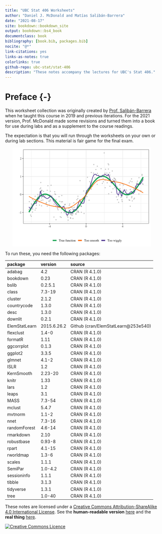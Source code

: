 ```yaml
--- 
title: "UBC Stat 406 Worksheets"
author: "Daniel J. McDonald and Matías Salibán-Barrera"
date: "2021-08-17"
site: bookdown::bookdown_site
output: bookdown::bs4_book
documentclass: book
bibliography: [book.bib, packages.bib]
nocite: "@*"
link-citations: yes
links-as-notes: true
colorlinks: true
github-repo: ubc-stat/stat-406
description: "These notes accompany the lectures for UBC's Stat 406."
---
```



# Preface {-}

This worksheet collection was originally created by [Prof. Salibán-Barrera](https://www.stat.ubc.ca/users/matias-salibian-barrera) when he taught this course in 2019 and previous iterations. For the 2021 version, Prof. McDonald made some revisions and turned them into a book for use during labs and as a supplement to the course readings.

The expectation is that you will run through the worksheets on your own or during lab sections. This material is fair game for the final exam.

<img src="index_files/figure-html/unnamed-chunk-1-1.png" width="90%" style="display: block; margin: auto;" />

To run these, you need the following packages:


|package       |version     |source                               |
|:-------------|:-----------|:------------------------------------|
|adabag        |4.2         |CRAN (R 4.1.0)                       |
|bookdown      |0.23        |CRAN (R 4.1.0)                       |
|bslib         |0.2.5.1     |CRAN (R 4.1.0)                       |
|class         |7.3-19      |CRAN (R 4.1.0)                       |
|cluster       |2.1.2       |CRAN (R 4.1.0)                       |
|countrycode   |1.3.0       |CRAN (R 4.1.0)                       |
|desc          |1.3.0       |CRAN (R 4.1.0)                       |
|downlit       |0.2.1       |CRAN (R 4.1.0)                       |
|ElemStatLearn |2015.6.26.2 |Github (cran/ElemStatLearn\@253e540) |
|flexclust     |1.4-0       |CRAN (R 4.1.0)                       |
|formatR       |1.11        |CRAN (R 4.1.0)                       |
|ggcorrplot    |0.1.3       |CRAN (R 4.1.0)                       |
|ggplot2       |3.3.5       |CRAN (R 4.1.0)                       |
|glmnet        |4.1-2       |CRAN (R 4.1.0)                       |
|ISLR          |1.2         |CRAN (R 4.1.0)                       |
|KernSmooth    |2.23-20     |CRAN (R 4.1.0)                       |
|knitr         |1.33        |CRAN (R 4.1.0)                       |
|lars          |1.2         |CRAN (R 4.1.0)                       |
|leaps         |3.1         |CRAN (R 4.1.0)                       |
|MASS          |7.3-54      |CRAN (R 4.1.0)                       |
|mclust        |5.4.7       |CRAN (R 4.1.0)                       |
|mvtnorm       |1.1-2       |CRAN (R 4.1.0)                       |
|nnet          |7.3-16      |CRAN (R 4.1.0)                       |
|randomForest  |4.6-14      |CRAN (R 4.1.0)                       |
|rmarkdown     |2.10        |CRAN (R 4.1.0)                       |
|robustbase    |0.93-8      |CRAN (R 4.1.0)                       |
|rpart         |4.1-15      |CRAN (R 4.1.0)                       |
|rworldmap     |1.3-6       |CRAN (R 4.1.0)                       |
|scales        |1.1.1       |CRAN (R 4.1.0)                       |
|SemiPar       |1.0-4.2     |CRAN (R 4.1.0)                       |
|sessioninfo   |1.1.1       |CRAN (R 4.1.0)                       |
|tibble        |3.1.3       |CRAN (R 4.1.0)                       |
|tidyverse     |1.3.1       |CRAN (R 4.1.0)                       |
|tree          |1.0-40      |CRAN (R 4.1.0)                       |




These notes are licensed under a <a rel="license" href="http://creativecommons.org/licenses/by-sa/4.0/">Creative Commons Attribution-ShareAlike 4.0 International License</a>.
See the **human-readable version** [here](https://creativecommons.org/licenses/by-sa/4.0/)
and the **real thing** [here](https://creativecommons.org/licenses/by-sa/4.0/legalcode). 

<a style="text-align:center" rel="license" href="http://creativecommons.org/licenses/by-sa/4.0/"><img alt="Creative Commons Licence" style="border-width:0" src="https://i.creativecommons.org/l/by-sa/4.0/88x31.png" /></a>
